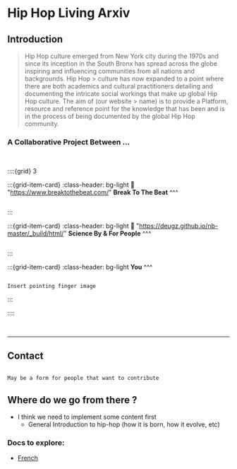 # Hip Hop Living Arxiv


## Introduction


> Hip Hop culture emerged from New York city during the 1970s and since its inception in the South Bronx has spread across the globe inspiring and influencing communities from all nations and backgrounds. Hip Hop > culture has now expanded to a point where there are both academics and cultural practitioners detailing and documenting the intricate social workings that make up global Hip Hop culture. The aim of (our website > name) is to provide a Platform, resource and reference point for the knowledge that has been and is in the process of being documented by the global Hip Hop community.

### A Collaborative Project Between ...

<br>

::::{grid} 3 

:::{grid-item-card}
:class-header: bg-light
:link: "https://www.breaktothebeat.com/"
**Break To The Beat**
^^^

```{image} _static/logo/BTTB-Logo.JPG

```


:::

:::{grid-item-card}
:class-header: bg-light
:link: "https://deugz.github.io/nb-master/_build/html/"
**Science By & For People**
^^^

```{image} _static/logo/logo_SFTP.png

```


:::

:::{grid-item-card}
:class-header: bg-light
**You**
^^^

```{note}

Insert pointing finger image

```

:::


::::


<br>


***

## Contact

```{note}

May be a form for people that want to contribute

```


## Where do we go from there ?

- I think we need to implement some content first
    - General Introduction to hip-hop (how it is born, how it evolve, etc)
    
### Docs to explore:

- [French](https://www.urban-culture.fr/documentation/la-culture-hip-hop-a-la-rencontre-des-.pdf)
    
